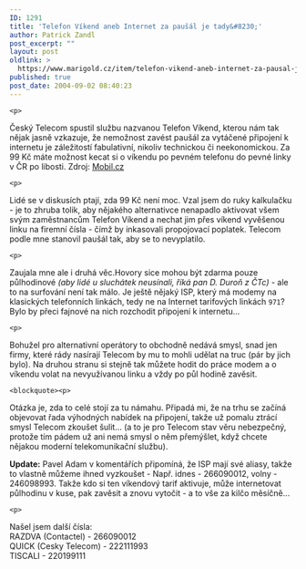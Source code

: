 ```yaml
---
ID: 1291
title: 'Telefon Víkend aneb Internet za paušál je tady&#8230;'
author: Patrick Zandl
post_excerpt: ""
layout: post
oldlink: >
  https://www.marigold.cz/item/telefon-vikend-aneb-internet-za-pausal-je-tady
published: true
post_date: 2004-09-02 08:40:23
---
```

	<p>
Český Telecom spustil službu nazvanou Telefon Víkend, kterou nám tak nějak jasně vzkazuje, že nemožnost zavést paušál za vytáčené připojení k internetu je záležitostí fabulativní, nikoliv technickou či neekonomickou. Za 99 Kč máte možnost kecat si o víkendu po pevném telefonu do pevné linky v ČR po libosti. Zdroj: <a href="http://mobil.idnes.cz/publicistika/telecom_novetarify040902.html">Mobil.cz</a></p>

	<p>
Lidé se v diskusích ptají, zda 99 Kč není moc. Vzal jsem do ruky kalkulačku - je to zhruba tolik, aby nějakého alternativce nenapadlo aktivovat všem svým zaměstnancům Telefon Víkend a nechat jim přes víkend vyvěšenou linku na firemní čísla - čímž by inkasovali propojovací poplatek. Telecom podle mne stanovil paušál tak, aby se to nevyplatilo.</p>

	<p>
Zaujala mne ale i druhá věc.Hovory sice mohou být zdarma pouze půlhodinové <i>(aby lidé u sluchátek neusínali, říká pan D. Duroň z ČTc)</i> - ale to na surfování není tak málo. Je ještě nějaký ISP, který má modemy na klasických telefonních linkách, tedy ne na Internet tarifových linkách <code>971</code>? Bylo by přeci fajnové na nich rozchodit připojení k internetu&#8230; </p>

	<p>
Bohužel pro alternativní operátory to obchodně nedává smysl, snad jen firmy, které rády nasírají Telecom by mu to mohli udělat na truc (pár by jich bylo). Na druhou stranu si stejně tak můžete hodit do práce modem a o víkendu volat na nevyužívanou linku a vždy po půl hodině zavěsit.</p>

	<blockquote><p>
Otázka je, zda to celé stojí za tu námahu. Připadá mi, že na trhu se začíná objevovat řada výhodných nabídek na připojení, takže už pomalu ztrácí smysl Telecom zkoušet šulit&#8230; (a to je pro Telecom stav věru nebezpečný, protože tím pádem už ani nemá smysl o něm přemýšlet, když chcete nějakou moderní telekomunikační službu).</p>
</blockquote>
	<p>
<b>Update:</b> Pavel Adam v komentářích připomíná, že ISP mají své aliasy, takže to vlastně můžeme ihned vyzkoušet - Např. idnes - 266090012, volny - 246098993. Takže kdo si ten víkendový tarif aktivuje, může internetovat půlhodinu v kuse, pak zavěsit a znovu vytočit - a to vše za kilčo měsíčně&#8230;
</p>

	<p>
Našel jsem další čísla: <br/>
RAZDVA (Contactel) - 266090012 <br/>
QUICK (Cesky Telecom) - 222111993 <br/>
TISCALI - 220199111
</p>
